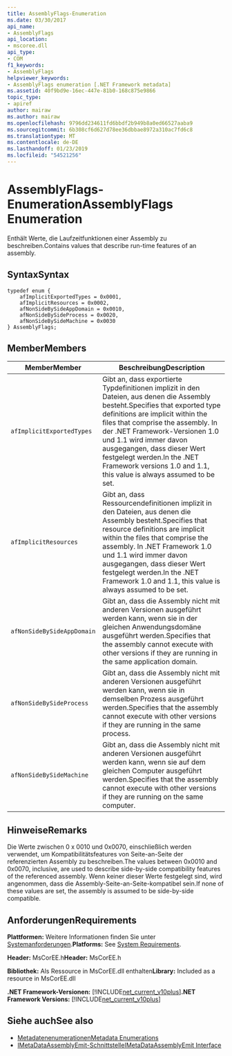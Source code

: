 ```yaml
---
title: AssemblyFlags-Enumeration
ms.date: 03/30/2017
api_name:
- AssemblyFlags
api_location:
- mscoree.dll
api_type:
- COM
f1_keywords:
- AssemblyFlags
helpviewer_keywords:
- AssemblyFlags enumeration [.NET Framework metadata]
ms.assetid: 40f9bd9e-16ec-447e-81b0-168c875e9866
topic_type:
- apiref
author: mairaw
ms.author: mairaw
ms.openlocfilehash: 9796dd234611fd6bbdf2b949b8a0ed66527aaba9
ms.sourcegitcommit: 6b308cf6d627d78ee36dbbae8972a310ac7fd6c8
ms.translationtype: MT
ms.contentlocale: de-DE
ms.lasthandoff: 01/23/2019
ms.locfileid: "54521256"
---
```

# <a name="assemblyflags-enumeration"></a><span data-ttu-id="9b4dd-102">AssemblyFlags-Enumeration</span><span class="sxs-lookup"><span data-stu-id="9b4dd-102">AssemblyFlags Enumeration</span></span>
<span data-ttu-id="9b4dd-103">Enthält Werte, die Laufzeitfunktionen einer Assembly zu beschreiben.</span><span class="sxs-lookup"><span data-stu-id="9b4dd-103">Contains values that describe run-time features of an assembly.</span></span>  
  
## <a name="syntax"></a><span data-ttu-id="9b4dd-104">Syntax</span><span class="sxs-lookup"><span data-stu-id="9b4dd-104">Syntax</span></span>  
  
```  
typedef enum {  
    afImplicitExportedTypes = 0x0001,  
    afImplicitResources = 0x0002,  
    afNonSideBySideAppDomain = 0x0010,  
    afNonSideBySideProcess = 0x0020,  
    afNonSideBySideMachine = 0x0030  
} AssemblyFlags;  
```  
  
## <a name="members"></a><span data-ttu-id="9b4dd-105">Member</span><span class="sxs-lookup"><span data-stu-id="9b4dd-105">Members</span></span>  
  
|<span data-ttu-id="9b4dd-106">Member</span><span class="sxs-lookup"><span data-stu-id="9b4dd-106">Member</span></span>|<span data-ttu-id="9b4dd-107">Beschreibung</span><span class="sxs-lookup"><span data-stu-id="9b4dd-107">Description</span></span>|  
|------------|-----------------|  
|`afImplicitExportedTypes`|<span data-ttu-id="9b4dd-108">Gibt an, dass exportierte Typdefinitionen implizit in den Dateien, aus denen die Assembly besteht.</span><span class="sxs-lookup"><span data-stu-id="9b4dd-108">Specifies that exported type definitions are implicit within the files that comprise the assembly.</span></span> <span data-ttu-id="9b4dd-109">In der .NET Framework-Versionen 1.0 und 1.1 wird immer davon ausgegangen, dass dieser Wert festgelegt werden.</span><span class="sxs-lookup"><span data-stu-id="9b4dd-109">In the .NET Framework versions 1.0 and 1.1, this value is always assumed to be set.</span></span>|  
|`afImplicitResources`|<span data-ttu-id="9b4dd-110">Gibt an, dass Ressourcendefinitionen implizit in den Dateien, aus denen die Assembly besteht.</span><span class="sxs-lookup"><span data-stu-id="9b4dd-110">Specifies that resource definitions are implicit within the files that comprise the assembly.</span></span> <span data-ttu-id="9b4dd-111">In .NET Framework 1.0 und 1.1 wird immer davon ausgegangen, dass dieser Wert festgelegt werden.</span><span class="sxs-lookup"><span data-stu-id="9b4dd-111">In the .NET Framework 1.0 and 1.1, this value is always assumed to be set.</span></span>|  
|`afNonSideBySideAppDomain`|<span data-ttu-id="9b4dd-112">Gibt an, dass die Assembly nicht mit anderen Versionen ausgeführt werden kann, wenn sie in der gleichen Anwendungsdomäne ausgeführt werden.</span><span class="sxs-lookup"><span data-stu-id="9b4dd-112">Specifies that the assembly cannot execute with other versions if they are running in the same application domain.</span></span>|  
|`afNonSideBySideProcess`|<span data-ttu-id="9b4dd-113">Gibt an, dass die Assembly nicht mit anderen Versionen ausgeführt werden kann, wenn sie in demselben Prozess ausgeführt werden.</span><span class="sxs-lookup"><span data-stu-id="9b4dd-113">Specifies that the assembly cannot execute with other versions if they are running in the same process.</span></span>|  
|`afNonSideBySideMachine`|<span data-ttu-id="9b4dd-114">Gibt an, dass die Assembly nicht mit anderen Versionen ausgeführt werden kann, wenn sie auf dem gleichen Computer ausgeführt werden.</span><span class="sxs-lookup"><span data-stu-id="9b4dd-114">Specifies that the assembly cannot execute with other versions if they are running on the same computer.</span></span>|  
  
## <a name="remarks"></a><span data-ttu-id="9b4dd-115">Hinweise</span><span class="sxs-lookup"><span data-stu-id="9b4dd-115">Remarks</span></span>  
 <span data-ttu-id="9b4dd-116">Die Werte zwischen 0 x 0010 und 0x0070, einschließlich werden verwendet, um Kompatibilitätsfeatures von Seite-an-Seite der referenzierten Assembly zu beschreiben.</span><span class="sxs-lookup"><span data-stu-id="9b4dd-116">The values between 0x0010 and 0x0070, inclusive, are used to describe side-by-side compatibility features of the referenced assembly.</span></span> <span data-ttu-id="9b4dd-117">Wenn keiner dieser Werte festgelegt sind, wird angenommen, dass die Assembly-Seite-an-Seite-kompatibel sein.</span><span class="sxs-lookup"><span data-stu-id="9b4dd-117">If none of these values are set, the assembly is assumed to be side-by-side compatible.</span></span>  
  
## <a name="requirements"></a><span data-ttu-id="9b4dd-118">Anforderungen</span><span class="sxs-lookup"><span data-stu-id="9b4dd-118">Requirements</span></span>  
 <span data-ttu-id="9b4dd-119">**Plattformen:** Weitere Informationen finden Sie unter [Systemanforderungen](../../../../docs/framework/get-started/system-requirements.md).</span><span class="sxs-lookup"><span data-stu-id="9b4dd-119">**Platforms:** See [System Requirements](../../../../docs/framework/get-started/system-requirements.md).</span></span>  
  
 <span data-ttu-id="9b4dd-120">**Header:** MsCorEE.h</span><span class="sxs-lookup"><span data-stu-id="9b4dd-120">**Header:** MsCorEE.h</span></span>  
  
 <span data-ttu-id="9b4dd-121">**Bibliothek:** Als Ressource in MsCorEE.dll enthalten</span><span class="sxs-lookup"><span data-stu-id="9b4dd-121">**Library:** Included as a resource in MsCorEE.dll</span></span>  
  
 <span data-ttu-id="9b4dd-122">**.NET Framework-Versionen:** [!INCLUDE[net_current_v10plus](../../../../includes/net-current-v10plus-md.md)]</span><span class="sxs-lookup"><span data-stu-id="9b4dd-122">**.NET Framework Versions:** [!INCLUDE[net_current_v10plus](../../../../includes/net-current-v10plus-md.md)]</span></span>  
  
## <a name="see-also"></a><span data-ttu-id="9b4dd-123">Siehe auch</span><span class="sxs-lookup"><span data-stu-id="9b4dd-123">See also</span></span>
- [<span data-ttu-id="9b4dd-124">Metadatenenumerationen</span><span class="sxs-lookup"><span data-stu-id="9b4dd-124">Metadata Enumerations</span></span>](../../../../docs/framework/unmanaged-api/metadata/metadata-enumerations.md)
- [<span data-ttu-id="9b4dd-125">IMetaDataAssemblyEmit-Schnittstelle</span><span class="sxs-lookup"><span data-stu-id="9b4dd-125">IMetaDataAssemblyEmit Interface</span></span>](../../../../docs/framework/unmanaged-api/metadata/imetadataassemblyemit-interface.md)
